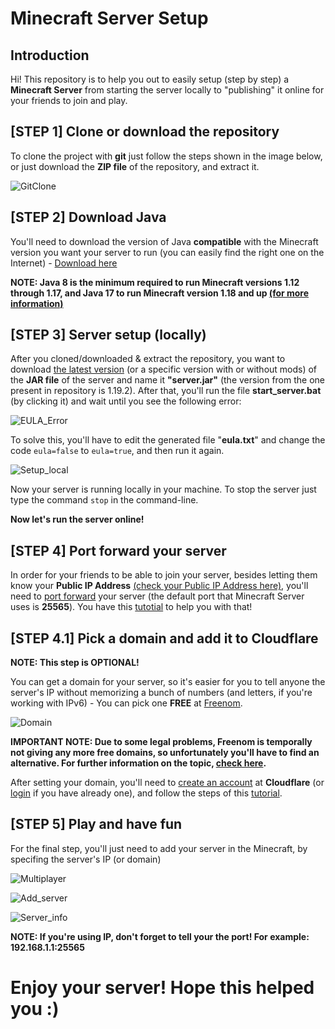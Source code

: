 # Minecraft Server Setup

## Introduction

Hi! This repository is to help you out to easily setup (step by step) a **Minecraft Server** from starting the server locally to "publishing" it online for your friends to join and play. 

## [STEP 1] Clone or download the repository

To clone the project with **git** just follow the steps shown in the image below, or just download the **ZIP file** of the repository, and extract it.

![GitClone](help/gitclone.png)

## [STEP 2] Download Java

You'll need to download the version of Java **compatible** with the Minecraft version you want your server to run (you can easily find the right one on the Internet) - [Download here](https://www.oracle.com/java/technologies/downloads/)

**NOTE: Java 8 is the minimum required to run Minecraft versions 1.12 through 1.17, and Java 17 to run Minecraft version 1.18 and up [(for more information)](https://help.minecraft.net/hc/en-us/articles/4409225939853-Minecraft-Java-Edition-Installation-Issues-FAQ)**

## [STEP 3] Server setup (locally)

After you cloned/downloaded & extract the repository, you want to download [the latest version](https://www.minecraft.net/en-us/download/server) (or a specific version with or without mods) of the **JAR file** of the server and name it **"server.jar"** (the version from the one present in repository is 1.19.2).
After that, you'll run the file **start_server.bat** (by clicking it) and wait until you see the following error:

![EULA_Error](help/error_eula.png)

To solve this, you'll have to edit the generated file "**eula.txt**" and change the code ``eula=false`` to ``eula=true``, and then run it again.

![Setup_local](help/setup_local.png)

Now your server is running locally in your machine. To stop the server just type the command ``stop`` in the command-line.

**Now let's run the server online!**

## [STEP 4] Port forward your server

In order for your friends to be able to join your server, besides letting them know your **Public IP Address** [(check your Public IP Address here)](https://whatismyipaddress.com/), you'll need to [port forward](https://www.youtube.com/watch?v=2G1ueMDgwxw) your server (the default port that Minecraft Server uses is **25565**). You have this [tutotial](https://www.youtube.com/watch?v=X75GbRaGzu8) to help you with that! 

## [STEP 4.1] Pick a domain and add it to Cloudflare

**NOTE: This step is OPTIONAL!**

You can get a domain for your server, so it's easier for you to tell anyone the server's IP without memorizing a bunch of numbers (and letters, if you're working with IPv6) - You can pick one **FREE** at [Freenom](https://www.freenom.com/en/index.html).

![Domain](help/pick_domain.png)

**IMPORTANT NOTE: Due to some legal problems, Freenom is temporally not giving any more free domains, so unfortunately you'll have to find an alternative. For further information on the topic, [check here](https://circleid.com/posts/20230527-meta-lawsuit-leads-to-significant-decline-in-phishing-domains-tied-to-freenom).**

After setting your domain, you'll need to [create an account](https://dash.cloudflare.com/sign-up) at **Cloudflare** (or [login](https://dash.cloudflare.com/login) if you have already one), and follow the steps of this [tutorial](https://www.youtube.com/watch?v=1HMHTQhuV9w).

## [STEP 5] Play and have fun

For the final step, you'll just need to add your server in the Minecraft, by specifing the server's IP (or domain)

![Multiplayer](help/multiplayer.png)
 
![Add_server](help/add_server.png)
 
![Server_info](help/server_info.png)

**NOTE: If you're using IP, don't forget to tell your the port! For example: 192.168.1.1:25565**

# Enjoy your server! Hope this helped you :)
